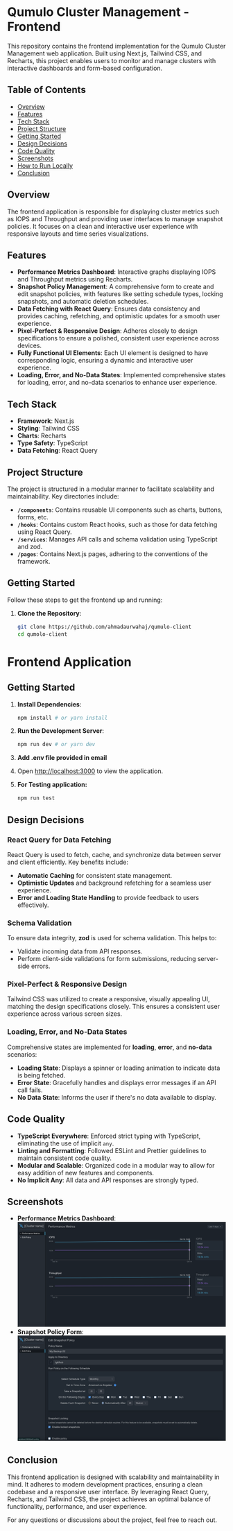 # Qumulo Cluster Management - Frontend

This repository contains the frontend implementation for the Qumulo Cluster Management web application. Built using Next.js, Tailwind CSS, and Recharts, this project enables users to monitor and manage clusters with interactive dashboards and form-based configuration.

## Table of Contents

- [Overview](#overview)
- [Features](#features)
- [Tech Stack](#tech-stack)
- [Project Structure](#project-structure)
- [Getting Started](#getting-started)
- [Design Decisions](#design-decisions)
- [Code Quality](#code-quality)
- [Screenshots](#screenshots)
- [How to Run Locally](#how-to-run-locally)
- [Conclusion](#conclusion)

## Overview

The frontend application is responsible for displaying cluster metrics such as IOPS and Throughput and providing user interfaces to manage snapshot policies. It focuses on a clean and interactive user experience with responsive layouts and time series visualizations.

## Features

- **Performance Metrics Dashboard**: Interactive graphs displaying IOPS and Throughput metrics using Recharts.
- **Snapshot Policy Management**: A comprehensive form to create and edit snapshot policies, with features like setting schedule types, locking snapshots, and automatic deletion schedules.
- **Data Fetching with React Query**: Ensures data consistency and provides caching, refetching, and optimistic updates for a smooth user experience.
- **Pixel-Perfect & Responsive Design**: Adheres closely to design specifications to ensure a polished, consistent user experience across devices.
- **Fully Functional UI Elements**: Each UI element is designed to have corresponding logic, ensuring a dynamic and interactive user experience.
- **Loading, Error, and No-Data States**: Implemented comprehensive states for loading, error, and no-data scenarios to enhance user experience.

## Tech Stack

- **Framework**: Next.js
- **Styling**: Tailwind CSS
- **Charts**: Recharts
- **Type Safety**: TypeScript
- **Data Fetching**: React Query

## Project Structure

The project is structured in a modular manner to facilitate scalability and maintainability. Key directories include:

- **`/components`**: Contains reusable UI components such as charts, buttons, forms, etc.
- **`/hooks`**: Contains custom React hooks, such as those for data fetching using React Query.
- **`/services`**: Manages API calls and schema validation using TypeScript and zod.
- **`/pages`**: Contains Next.js pages, adhering to the conventions of the framework.

## Getting Started

Follow these steps to get the frontend up and running:

1. **Clone the Repository**:
   ```bash
   git clone https://github.com/ahmadaurwahaj/qumulo-client
   cd qumolo-client
   ```

# Frontend Application

## Getting Started

1. **Install Dependencies**:

   ```bash
   npm install # or yarn install
   ```

2. **Run the Development Server**:

   ```bash
   npm run dev # or yarn dev
   ```

3. **Add .env file provided in email**

4. Open [http://localhost:3000](http://localhost:3000) to view the application.

5. **For Testing application:**
   ```bash
   npm run test
   ```

## Design Decisions

### React Query for Data Fetching

React Query is used to fetch, cache, and synchronize data between server and client efficiently. Key benefits include:

- **Automatic Caching** for consistent state management.
- **Optimistic Updates** and background refetching for a seamless user experience.
- **Error and Loading State Handling** to provide feedback to users effectively.

### Schema Validation

To ensure data integrity, **zod** is used for schema validation. This helps to:

- Validate incoming data from API responses.
- Perform client-side validations for form submissions, reducing server-side errors.

### Pixel-Perfect & Responsive Design

Tailwind CSS was utilized to create a responsive, visually appealing UI, matching the design specifications closely. This ensures a consistent user experience across various screen sizes.

### Loading, Error, and No-Data States

Comprehensive states are implemented for **loading**, **error**, and **no-data** scenarios:

- **Loading State**: Displays a spinner or loading animation to indicate data is being fetched.
- **Error State**: Gracefully handles and displays error messages if an API call fails.
- **No Data State**: Informs the user if there's no data available to display.

## Code Quality

- **TypeScript Everywhere**: Enforced strict typing with TypeScript, eliminating the use of implicit `any`.
- **Linting and Formatting**: Followed ESLint and Prettier guidelines to maintain consistent code quality.
- **Modular and Scalable**: Organized code in a modular way to allow for easy addition of new features and components.
- **No Implicit Any**: All data and API responses are strongly typed.

## Screenshots

- **Performance Metrics Dashboard**: ![Performance Matrics](image.png)
- **Snapshot Policy Form**: ![Edit Policy](image-1.png)

## Conclusion

This frontend application is designed with scalability and maintainability in mind. It adheres to modern development practices, ensuring a clean codebase and a responsive user interface. By leveraging React Query, Recharts, and Tailwind CSS, the project achieves an optimal balance of functionality, performance, and user experience.

For any questions or discussions about the project, feel free to reach out.
